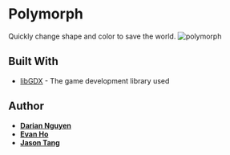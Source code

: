 # Polymorph

Quickly change shape and color to save the world.
![polymorph](https://user-images.githubusercontent.com/25027010/46446470-5fd63980-c731-11e8-9313-b934dd624e6e.png)

## Built With

* [libGDX](https://libgdx.badlogicgames.com/) - The game development library used

## Author

* [**Darian Nguyen**](https://github.com/nguyen-darianhuy)
* [**Evan Ho**](https://github.com/evanho9)
* [**Jason Tang**](https://github.com/DeadlyPho)
